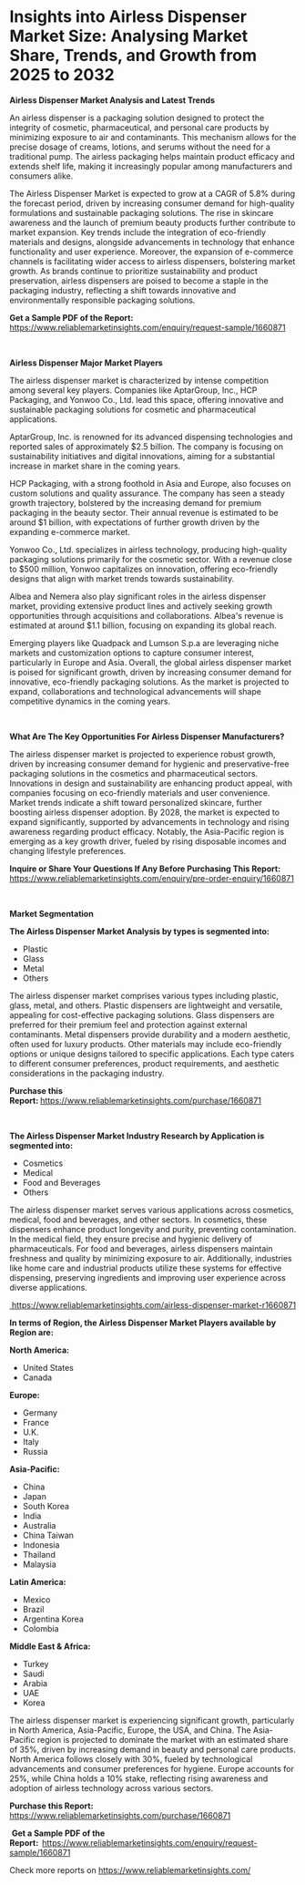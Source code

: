 <p><h1>Insights into Airless Dispenser Market Size: Analysing Market Share, Trends, and Growth from 2025 to 2032</h1></p><p><strong>Airless Dispenser Market Analysis and Latest Trends</strong></p>
<p><p>An airless dispenser is a packaging solution designed to protect the integrity of cosmetic, pharmaceutical, and personal care products by minimizing exposure to air and contaminants. This mechanism allows for the precise dosage of creams, lotions, and serums without the need for a traditional pump. The airless packaging helps maintain product efficacy and extends shelf life, making it increasingly popular among manufacturers and consumers alike.</p><p>The Airless Dispenser Market is expected to grow at a CAGR of 5.8% during the forecast period, driven by increasing consumer demand for high-quality formulations and sustainable packaging solutions. The rise in skincare awareness and the launch of premium beauty products further contribute to market expansion. Key trends include the integration of eco-friendly materials and designs, alongside advancements in technology that enhance functionality and user experience. Moreover, the expansion of e-commerce channels is facilitating wider access to airless dispensers, bolstering market growth. As brands continue to prioritize sustainability and product preservation, airless dispensers are poised to become a staple in the packaging industry, reflecting a shift towards innovative and environmentally responsible packaging solutions.</p></p>
<p><strong>Get a Sample PDF of the Report:&nbsp;</strong> <a href="https://www.reliablemarketinsights.com/enquiry/request-sample/1660871?utm_campaign=3065&utm_medium=2&utm_source=Github&utm_content=ia&utm_term=05042025&utm_id=airless-dispenser">https://www.reliablemarketinsights.com/enquiry/request-sample/1660871</a></p>
<p>&nbsp;</p>
<p><strong>Airless Dispenser Major Market Players</strong></p>
<p><p>The airless dispenser market is characterized by intense competition among several key players. Companies like AptarGroup, Inc., HCP Packaging, and Yonwoo Co., Ltd. lead this space, offering innovative and sustainable packaging solutions for cosmetic and pharmaceutical applications. </p><p>AptarGroup, Inc. is renowned for its advanced dispensing technologies and reported sales of approximately $2.5 billion. The company is focusing on sustainability initiatives and digital innovations, aiming for a substantial increase in market share in the coming years.</p><p>HCP Packaging, with a strong foothold in Asia and Europe, also focuses on custom solutions and quality assurance. The company has seen a steady growth trajectory, bolstered by the increasing demand for premium packaging in the beauty sector. Their annual revenue is estimated to be around $1 billion, with expectations of further growth driven by the expanding e-commerce market.</p><p>Yonwoo Co., Ltd. specializes in airless technology, producing high-quality packaging solutions primarily for the cosmetic sector. With a revenue close to $500 million, Yonwoo capitalizes on innovation, offering eco-friendly designs that align with market trends towards sustainability.</p><p>Albea and Nemera also play significant roles in the airless dispenser market, providing extensive product lines and actively seeking growth opportunities through acquisitions and collaborations. Albea's revenue is estimated at around $1.1 billion, focusing on expanding its global reach.</p><p>Emerging players like Quadpack and Lumson S.p.a are leveraging niche markets and customization options to capture consumer interest, particularly in Europe and Asia. Overall, the global airless dispenser market is poised for significant growth, driven by increasing consumer demand for innovative, eco-friendly packaging solutions. As the market is projected to expand, collaborations and technological advancements will shape competitive dynamics in the coming years.</p></p>
<p>&nbsp;</p>
<p><strong>What Are The Key Opportunities For Airless Dispenser Manufacturers?</strong></p>
<p><p>The airless dispenser market is projected to experience robust growth, driven by increasing consumer demand for hygienic and preservative-free packaging solutions in the cosmetics and pharmaceutical sectors. Innovations in design and sustainability are enhancing product appeal, with companies focusing on eco-friendly materials and user convenience. Market trends indicate a shift toward personalized skincare, further boosting airless dispenser adoption. By 2028, the market is expected to expand significantly, supported by advancements in technology and rising awareness regarding product efficacy. Notably, the Asia-Pacific region is emerging as a key growth driver, fueled by rising disposable incomes and changing lifestyle preferences.</p></p>
<p><strong>Inquire or Share Your Questions If Any Before Purchasing This Report:</strong> <a href="https://www.reliablemarketinsights.com/enquiry/pre-order-enquiry/1660871?utm_campaign=3065&utm_medium=2&utm_source=Github&utm_content=ia&utm_term=05042025&utm_id=airless-dispenser">https://www.reliablemarketinsights.com/enquiry/pre-order-enquiry/1660871</a></p>
<p>&nbsp;</p>
<p><strong>Market Segmentation</strong></p>
<p><strong>The Airless Dispenser Market Analysis by types is segmented into:</strong></p>
<p><ul><li>Plastic</li><li>Glass</li><li>Metal</li><li>Others</li></ul></p>
<p><p>The airless dispenser market comprises various types including plastic, glass, metal, and others. Plastic dispensers are lightweight and versatile, appealing for cost-effective packaging solutions. Glass dispensers are preferred for their premium feel and protection against external contaminants. Metal dispensers provide durability and a modern aesthetic, often used for luxury products. Other materials may include eco-friendly options or unique designs tailored to specific applications. Each type caters to different consumer preferences, product requirements, and aesthetic considerations in the packaging industry.</p></p>
<p><strong>Purchase this Report:&nbsp;</strong><a href="https://www.reliablemarketinsights.com/purchase/1660871?utm_campaign=3065&utm_medium=2&utm_source=Github&utm_content=ia&utm_term=05042025&utm_id=airless-dispenser">https://www.reliablemarketinsights.com/purchase/1660871</a></p>
<p>&nbsp;</p>
<p><strong>The Airless Dispenser Market Industry Research by Application is segmented into:</strong></p>
<p><ul><li>Cosmetics</li><li>Medical</li><li>Food and Beverages</li><li>Others</li></ul></p>
<p><p>The airless dispenser market serves various applications across cosmetics, medical, food and beverages, and other sectors. In cosmetics, these dispensers enhance product longevity and purity, preventing contamination. In the medical field, they ensure precise and hygienic delivery of pharmaceuticals. For food and beverages, airless dispensers maintain freshness and quality by minimizing exposure to air. Additionally, industries like home care and industrial products utilize these systems for effective dispensing, preserving ingredients and improving user experience across diverse applications.</p></p>
<p><a href="https://www.reliablemarketinsights.com/airless-dispenser-market-r1660871?utm_campaign=3065&utm_medium=2&utm_source=Github&utm_content=ia&utm_term=05042025&utm_id=airless-dispenser">&nbsp;https://www.reliablemarketinsights.com/airless-dispenser-market-r1660871</a></p>
<p><strong>In terms of Region, the Airless Dispenser Market Players available by Region are:</strong></p>
<p>
    <p> <strong> North America: </strong>
        <ul>
            <li>United States</li>
            <li>Canada</li>
        </ul>
        </p> 
    <p> <strong> Europe: </strong>
        <ul>
            <li>Germany</li>
            <li>France</li>
            <li>U.K.</li>
            <li>Italy</li>
            <li>Russia</li>
        </ul>
        </p> 
    <p> <strong> Asia-Pacific: </strong>
        <ul>
            <li>China</li>
            <li>Japan</li>
            <li>South Korea</li>
            <li>India</li>
            <li>Australia</li>
            <li>China Taiwan</li>
            <li>Indonesia</li>
            <li>Thailand</li>
            <li>Malaysia</li>
        </ul>
        </p> 
    <p> <strong> Latin America: </strong>
        <ul>
            <li>Mexico</li>
            <li>Brazil</li>
            <li>Argentina Korea</li>
            <li>Colombia</li>
        </ul>
        </p> 
    <p> <strong> Middle East & Africa: </strong>
        <ul>
            <li>Turkey</li>
            <li>Saudi</li>
            <li>Arabia</li>
            <li>UAE</li>
            <li>Korea</li>
        </ul>
    </p>
    </p>
<p><p>The airless dispenser market is experiencing significant growth, particularly in North America, Asia-Pacific, Europe, the USA, and China. The Asia-Pacific region is projected to dominate the market with an estimated share of 35%, driven by increasing demand in beauty and personal care products. North America follows closely with 30%, fueled by technological advancements and consumer preferences for hygiene. Europe accounts for 25%, while China holds a 10% stake, reflecting rising awareness and adoption of airless technology across various sectors.</p></p>
<p><strong>Purchase this Report: </strong><a href="https://www.reliablemarketinsights.com/purchase/1660871?utm_campaign=3065&utm_medium=2&utm_source=Github&utm_content=ia&utm_term=05042025&utm_id=airless-dispenser">https://www.reliablemarketinsights.com/purchase/1660871</a></p>
<p>&nbsp;<strong>Get a Sample PDF of the Report:&nbsp;&nbsp;</strong><a href="https://www.reliablemarketinsights.com/enquiry/request-sample/1660871?utm_campaign=3065&utm_medium=2&utm_source=Github&utm_content=ia&utm_term=05042025&utm_id=airless-dispenser">https://www.reliablemarketinsights.com/enquiry/request-sample/1660871</a></p>
<p><strong></strong></p>
<p>Check more reports on <a href="https://www.reliablemarketinsights.com/?utm_campaign=3065&utm_medium=2&utm_source=Github&utm_content=ia&utm_term=05042025&utm_id=airless-dispenser">https://www.reliablemarketinsights.com/</a></p>